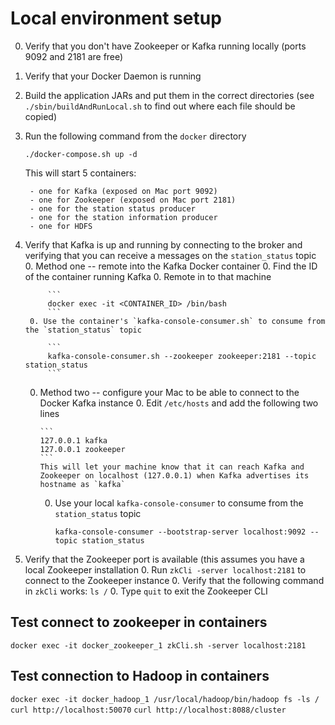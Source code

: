 # Local environment setup

0. Verify that you don't have Zookeeper or Kafka running locally (ports 9092 and 2181 are free)
0. Verify that your Docker Daemon is running
0. Build the application JARs and put them in the correct directories (see `./sbin/buildAndRunLocal.sh` to find out where each file should be copied)
0. Run the following command from the `docker` directory
    ```
    ./docker-compose.sh up -d
    ```
    
    This  will start 5 containers:
    
        - one for Kafka (exposed on Mac port 9092)
        - one for Zookeeper (exposed on Mac port 2181)
        - one for the station status producer
        - one for the station information producer
        - one for HDFS
0. Verify that Kafka is up and running by connecting to the broker and verifying that you can receive a messages on the `station_status` topic
    0. Method one -- remote into the Kafka Docker container
        0. Find the ID of the container running Kafka
        0. Remote in to that machine
        
            ```
            docker exec -it <CONTAINER_ID> /bin/bash
            ```
        0. Use the container's `kafka-console-consumer.sh` to consume from the `station_status` topic
        
            ```
            kafka-console-consumer.sh --zookeeper zookeeper:2181 --topic station_status
            ```
        
    0. Method two -- configure your Mac to be able to connect to the Docker Kafka instance
        0. Edit `/etc/hosts` and add the following two lines
        
           ```
           127.0.0.1 kafka
           127.0.0.1 zookeeper
           ```
           This will let your machine know that it can reach Kafka and Zookeeper on localhost (127.0.0.1) when Kafka advertises its hostname as `kafka`
        0. Use your local `kafka-console-consumer` to consume from the `station_status` topic
            
            ```
            kafka-console-consumer --bootstrap-server localhost:9092 --topic station_status
            
            ```

0. Verify that the Zookeeper port is available (this assumes you have a local Zookeeper installation
    0. Run `zkCli -server localhost:2181` to connect to the Zookeeper instance
    0. Verify that the following command in `zkCli` works: `ls /`
    0. Type `quit` to exit the Zookeeper CLI

## Test connect to zookeeper in containers

  `docker exec -it docker_zookeeper_1 zkCli.sh -server localhost:2181`

## Test connection to Hadoop in containers
  `docker exec -it docker_hadoop_1 /usr/local/hadoop/bin/hadoop fs -ls /` 
  `curl http://localhost:50070`
  `curl http://localhost:8088/cluster`

